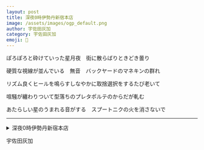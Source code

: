 ```yaml
---
layout: post
title: 深夜0時伊勢丹新宿本店
image: /assets/images/ogp_default.png
author: 宇佐田灰加
category: 宇佐田灰加
emoji: 🐰
---
```


<div class="tanka-area"><div class="tanka">
<p>ぽろぽろと砕けていった星月夜　街に散らばりときどき曇り</p>

<p>硬質な視線が並んでいる　無音　バックヤードのマネキンの群れ</p>

<p>リズム良くヒールを鳴らすしなやかに取捨選択をするたび老いて</p>

<p>喧騒が纏わりついて型落ちのプレタポルテのからだが軋む</p>

<p>あたらしい星のうまれる音がする　スプートニクの火を消さないで</p>

</div></div>

---

<details><summary>深夜0時伊勢丹新宿本店</summary>
ぽろぽろと砕けていった星月夜　街に散らばりときどき曇り<br/>
硬質な視線が並んでいる　無音　バックヤードのマネキンの群れ<br/>
リズム良くヒールを鳴らすしなやかに取捨選択をするたび老いて<br/>
喧騒が纏わりついて型落ちのプレタポルテのからだが軋む<br/>
あたらしい星のうまれる音がする　スプートニクの火を消さないで<br/>
<br/>

</details>

宇佐田灰加
